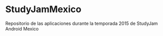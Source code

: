 # StudyJamMexico
Repositorio de las aplicaciones durante la temporada 2015 de StudyJam Android Mexico 
